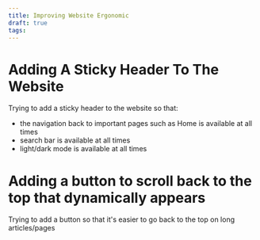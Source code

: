 ```yaml
---
title: Improving Website Ergonomic
draft: true
tags:
---
```

# Adding A Sticky Header To The Website

Trying to add a sticky header to the website so that:
- the navigation back to important pages such as Home is available at all times
- search bar is available at all times
- light/dark mode is available at all times


# Adding a button to scroll back to the top that dynamically appears

Trying to add a button so that it's easier to go back to the top on long articles/pages